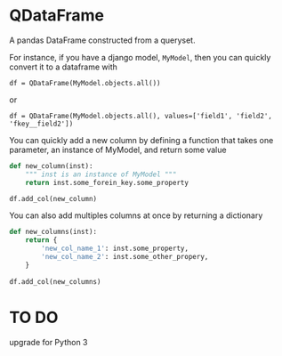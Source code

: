 # QDataFrame
A pandas DataFrame constructed from a queryset.

For instance, if you have a django model, `MyModel`, then you can quickly convert it to a dataframe with

```df = QDataFrame(MyModel.objects.all())```

or

```df = QDataFrame(MyModel.objects.all(), values=['field1', 'field2', 'fkey__field2'])```

You can quickly add a new column by defining a function that takes one parameter, an instance of MyModel,
and return some value

```python
def new_column(inst):
    """ inst is an instance of MyModel """
    return inst.some_forein_key.some_property

df.add_col(new_column)
```

You can also add multiples columns at once by returning a dictionary

```python
def new_columns(inst):
    return {
        'new_col_name_1': inst.some_property,
        'new_col_name_2': inst.some_other_propery,
    }
    
df.add_col(new_columns)
```

# TO DO
upgrade for Python 3


